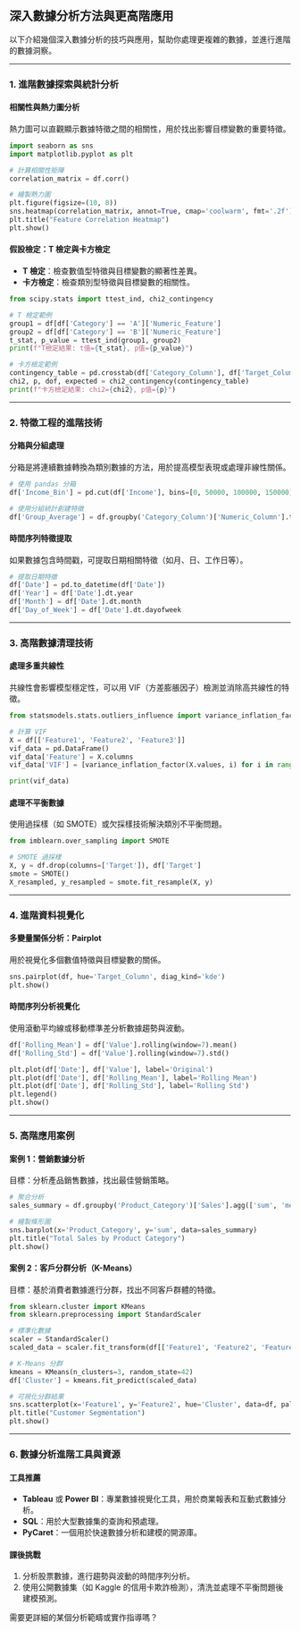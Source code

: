 ## 深入數據分析方法與更高階應用  

以下介紹幾個深入數據分析的技巧與應用，幫助你處理更複雜的數據，並進行進階的數據洞察。

---

### **1. 進階數據探索與統計分析**

#### **相關性與熱力圖分析**  
熱力圖可以直觀顯示數據特徵之間的相關性，用於找出影響目標變數的重要特徵。  
```python
import seaborn as sns
import matplotlib.pyplot as plt

# 計算相關性矩陣
correlation_matrix = df.corr()

# 繪製熱力圖
plt.figure(figsize=(10, 8))
sns.heatmap(correlation_matrix, annot=True, cmap='coolwarm', fmt='.2f')
plt.title("Feature Correlation Heatmap")
plt.show()
```

#### **假設檢定：T 檢定與卡方檢定**  
- **T 檢定**：檢查數值型特徵與目標變數的顯著性差異。  
- **卡方檢定**：檢查類別型特徵與目標變數的相關性。  
```python
from scipy.stats import ttest_ind, chi2_contingency

# T 檢定範例
group1 = df[df['Category'] == 'A']['Numeric_Feature']
group2 = df[df['Category'] == 'B']['Numeric_Feature']
t_stat, p_value = ttest_ind(group1, group2)
print(f"T檢定結果: t值={t_stat}, p值={p_value}")

# 卡方檢定範例
contingency_table = pd.crosstab(df['Category_Column'], df['Target_Column'])
chi2, p, dof, expected = chi2_contingency(contingency_table)
print(f"卡方檢定結果: chi2={chi2}, p值={p}")
```

---

### **2. 特徵工程的進階技術**

#### **分箱與分組處理**  
分箱是將連續數據轉換為類別數據的方法，用於提高模型表現或處理非線性關係。  
```python
# 使用 pandas 分箱
df['Income_Bin'] = pd.cut(df['Income'], bins=[0, 50000, 100000, 150000], labels=['Low', 'Medium', 'High'])

# 使用分組統計創建特徵
df['Group_Average'] = df.groupby('Category_Column')['Numeric_Column'].transform('mean')
```

#### **時間序列特徵提取**  
如果數據包含時間戳，可提取日期相關特徵（如月、日、工作日等）。  
```python
# 提取日期特徵
df['Date'] = pd.to_datetime(df['Date'])
df['Year'] = df['Date'].dt.year
df['Month'] = df['Date'].dt.month
df['Day_of_Week'] = df['Date'].dt.dayofweek
```

---

### **3. 高階數據清理技術**

#### **處理多重共線性**  
共線性會影響模型穩定性，可以用 VIF（方差膨脹因子）檢測並消除高共線性的特徵。  
```python
from statsmodels.stats.outliers_influence import variance_inflation_factor

# 計算 VIF
X = df[['Feature1', 'Feature2', 'Feature3']]
vif_data = pd.DataFrame()
vif_data['Feature'] = X.columns
vif_data['VIF'] = [variance_inflation_factor(X.values, i) for i in range(X.shape[1])]

print(vif_data)
```

#### **處理不平衡數據**  
使用過採樣（如 SMOTE）或欠採樣技術解決類別不平衡問題。  
```python
from imblearn.over_sampling import SMOTE

# SMOTE 過採樣
X, y = df.drop(columns=['Target']), df['Target']
smote = SMOTE()
X_resampled, y_resampled = smote.fit_resample(X, y)
```

---

### **4. 進階資料視覺化**

#### **多變量關係分析：Pairplot**  
用於視覺化多個數值特徵與目標變數的關係。  
```python
sns.pairplot(df, hue='Target_Column', diag_kind='kde')
plt.show()
```

#### **時間序列分析視覺化**  
使用滾動平均線或移動標準差分析數據趨勢與波動。  
```python
df['Rolling_Mean'] = df['Value'].rolling(window=7).mean()
df['Rolling_Std'] = df['Value'].rolling(window=7).std()

plt.plot(df['Date'], df['Value'], label='Original')
plt.plot(df['Date'], df['Rolling_Mean'], label='Rolling Mean')
plt.plot(df['Date'], df['Rolling_Std'], label='Rolling Std')
plt.legend()
plt.show()
```

---

### **5. 高階應用案例**

#### **案例 1：營銷數據分析**  
目標：分析產品銷售數據，找出最佳營銷策略。  
```python
# 聚合分析
sales_summary = df.groupby('Product_Category')['Sales'].agg(['sum', 'mean', 'count']).reset_index()

# 繪製條形圖
sns.barplot(x='Product_Category', y='sum', data=sales_summary)
plt.title("Total Sales by Product Category")
plt.show()
```

#### **案例 2：客戶分群分析（K-Means）**  
目標：基於消費者數據進行分群，找出不同客戶群體的特徵。  
```python
from sklearn.cluster import KMeans
from sklearn.preprocessing import StandardScaler

# 標準化數據
scaler = StandardScaler()
scaled_data = scaler.fit_transform(df[['Feature1', 'Feature2', 'Feature3']])

# K-Means 分群
kmeans = KMeans(n_clusters=3, random_state=42)
df['Cluster'] = kmeans.fit_predict(scaled_data)

# 可視化分群結果
sns.scatterplot(x='Feature1', y='Feature2', hue='Cluster', data=df, palette='viridis')
plt.title("Customer Segmentation")
plt.show()
```

---

### **6. 數據分析進階工具與資源**

#### **工具推薦**  
- **Tableau** 或 **Power BI**：專業數據視覺化工具，用於商業報表和互動式數據分析。  
- **SQL**：用於大型數據集的查詢和預處理。  
- **PyCaret**：一個用於快速數據分析和建模的開源庫。

#### **課後挑戰**  
1. 分析股票數據，進行趨勢與波動的時間序列分析。  
2. 使用公開數據集（如 Kaggle 的信用卡欺詐檢測），清洗並處理不平衡問題後建模預測。  

需要更詳細的某個分析範疇或實作指導嗎？
